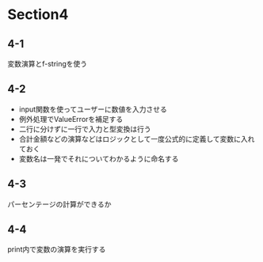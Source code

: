 # Section4

## 4-1
変数演算とf-stringを使う

## 4-2
- input関数を使ってユーザーに数値を入力させる
- 例外処理でValueErrorを補足する
- 二行に分けずに一行で入力と型変換は行う
- 合計金額などの演算などはロジックとして一度公式的に定義して変数に入れておく
- 変数名は一発でそれについてわかるように命名する

## 4-3
パーセンテージの計算ができるか

## 4-4
print内で変数の演算を実行する